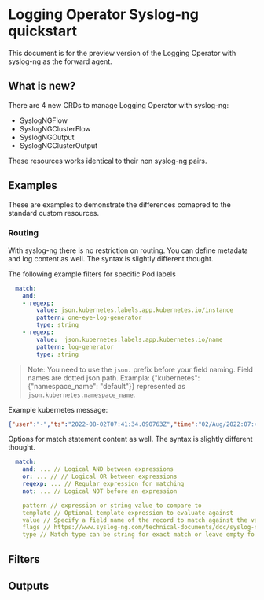 # Logging Operator Syslog-ng quickstart

This document is for the preview version of the Logging Operator with syslog-ng as the forward agent.

## What is new?
There are 4 new CRDs to manage Logging Operator with syslog-ng:
- SyslogNGFlow
- SyslogNGClusterFlow
- SyslogNGOutput
- SyslogNGClusterOutput

These resources works identical to their non syslog-ng pairs.

## Examples

These are examples to demonstrate the differences comapred to the standard custom resources.

### Routing
With syslog-ng there is no restriction on routing. You can define metadata and log content as well. The syntax is slightly different thought.

The following example filters for specific Pod labels
```yaml
  match:
    and:
    - regexp:
        value: json.kubernetes.labels.app.kubernetes.io/instance
        pattern: one-eye-log-generator
        type: string
    - regexp:
        value:  json.kubernetes.labels.app.kubernetes.io/name
        pattern: log-generator
        type: string
```

> Note: You need to use the `json.` prefix before your field naming. Field names are dotted json path. Exampla: {"kubernetes": {"namespace_name": "default"}} represented as `json.kubernetes.namespace_name`.

Example kubernetes message:
```json
{"user":"-","ts":"2022-08-02T07:41:34.090763Z","time":"02/Aug/2022:07:41:34 +0000","stream":"stdout","source":"/var/log/log-generator","size":"1628","remote":"85.151.230.190","referer":"-","path":"/index.html","method":"POST","logtag":"F","kubernetes":{"pod_name":"one-eye-log-generator-57988cbd65-gpgc4","pod_id":"010d4598-2e34-4165-accd-2b77e4fc4bb6","namespace_name":"default","labels":{"pod-template-hash":"57988cbd65","app.kubernetes.io/name":"log-generator","app.kubernetes.io/instance":"one-eye-log-generator"},"host":"ip-192-168-6-51.eu-west-1.compute.internal","docker_id":"89e7cf414b5e6ff1fbee977d62cbc96794d2debd6a52803857d5dbad57d4f772","container_name":"log-generator","container_image":"033498657557.dkr.ecr.us-east-2.amazonaws.com/banzaicloud/log-generator:0.3.20","container_hash":"033498657557.dkr.ecr.us-east-2.amazonaws.com/banzaicloud/log-generator@sha256:b031138718194a17fdac2964bacf9543f96b037a65cd50138a5754ddb7897bb5"},"http_x_forwarded_for":"\"-\"","host":"-","code":"403","cluster":"xxxxx","agent":"Mozilla/5.0 (iPhone; CPU iPhone OS 10_3_3 like Mac OS X) AppleWebKit/603.3.8 (KHTML, like Gecko) Version/9.0 Mobile/13B143 Safari/601.1"}
```

Options for match statement content as well. The syntax is slightly different thought.

```yaml
  match:
    and: ... // Logical AND between expressions
    or: ... // // Logical OR between expressions
    regexp: ... // Regular expression for matching
    not: ... // Logical NOT before an expression
```

```yaml
	pattern // expression or string value to compare to
	template // Optional template expression to evaluate against
	value // Specify a field name of the record to match against the value of.
	flags // https://www.syslog-ng.com/technical-documents/doc/syslog-ng-open-source-edition/3.37/administration-guide/81#TOPIC-1829224
	type // Match type can be string for exact match or leave empty fo Regexp  https://www.syslog-ng.com/technical-documents/doc/syslog-ng-open-source-edition/3.37/administration-guide/81#TOPIC-1829223
```

## Filters

## Outputs